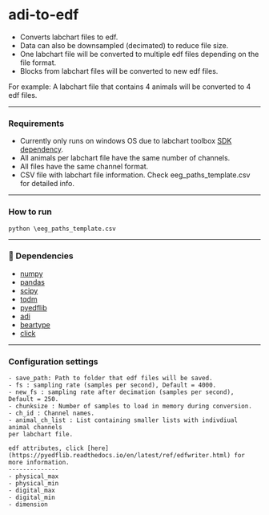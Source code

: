 # adi-to-edf
- Converts labchart files to edf.
- Data can also be downsampled (decimated) to reduce file size.
- One labchart file will be converted to multiple edf files depending on the file format.
- Blocks from labchart files will be converted to new edf files.

For example:
A labchart file that contains 4 animals will be converted to 4 edf files.

---

### Requirements
- Currently only runs on windows OS due to labchart toolbox [SDK dependency](https://www.adinstruments.com/support/knowledge-base/can-i-read-raw-data-recorded-labchart-data-files-another-companys-software).
- All animals per labchart file have the same number of channels.
- All files have the same channel format.
- CSV file with labchart file information. Check eeg_paths_template.csv for detailed info.
---
### How to run
    python \eeg_paths_template.csv
---
### :snake: Dependencies

- [numpy](https://numpy.org/)
- [pandas](https://pandas.pydata.org/)
- [scipy](https://www.scipy.org/)
- [tqdm](https://github.com/tqdm/tqdm)
- [pyedflib](https://github.com/holgern/pyedflib)
- [adi](https://github.com/JimHokanson/adinstruments_sdk_python)
- [beartype](https://github.com/beartype/beartype)
- [click](https://click.palletsprojects.com/en/8.0.x/)

---

### Configuration settings
    - save_path: Path to folder that edf files will be saved.
    - fs : sampling rate (samples per second), Default = 4000.
    - new_fs : sampling rate after decimation (samples per second), Default = 250.
    - chunksize : Number of samples to load in memory during conversion.
    - ch_id : Channel names.
    - animal_ch_list : List containing smaller lists with indivdiual animal channels
    per labchart file.
    
    edf attributes, click [here](https://pyedflib.readthedocs.io/en/latest/ref/edfwriter.html) for more information.
    --------------
    - physical_max
    - physical_min
    - digital_max
    - digital_min
    - dimension
